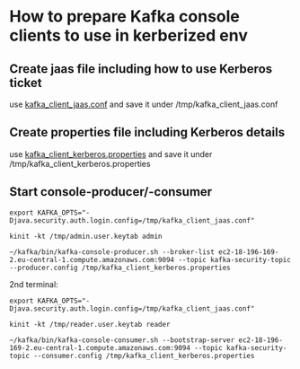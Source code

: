 # How to prepare Kafka console clients to use in kerberized env  

## Create jaas file including how to use Kerberos ticket  
use [kafka_client_jaas.conf](./kafka_client_jaas.conf) and save it under /tmp/kafka_client_jaas.conf

## Create properties file including Kerberos details
use [kafka_client_kerberos.properties](./kafka_client_kerberos.properties) and save it under /tmp/kafka_client_kerberos.properties

## Start console-producer/-consumer
```
export KAFKA_OPTS="-Djava.security.auth.login.config=/tmp/kafka_client_jaas.conf"

kinit -kt /tmp/admin.user.keytab admin

~/kafka/bin/kafka-console-producer.sh --broker-list ec2-18-196-169-2.eu-central-1.compute.amazonaws.com:9094 --topic kafka-security-topic --producer.config /tmp/kafka_client_kerberos.properties
```
2nd terminal:
```
export KAFKA_OPTS="-Djava.security.auth.login.config=/tmp/kafka_client_jaas.conf"

kinit -kt /tmp/reader.user.keytab reader

~/kafka/bin/kafka-console-consumer.sh --bootstrap-server ec2-18-196-169-2.eu-central-1.compute.amazonaws.com:9094 --topic kafka-security-topic --consumer.config /tmp/kafka_client_kerberos.properties
```
